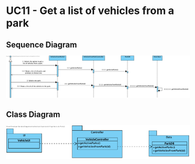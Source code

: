# UC11 - Get a list of vehicles from a park

## Sequence Diagram
![SD_UC11.png](SD_UC11.png)

## Class Diagram
![CD_UC11.png](CD_UC11.png)